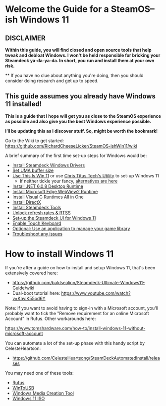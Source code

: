 # Welcome the Guide for a SteamOS–ish Windows 11

## DISCLAIMER

**Within this guide, you will find closed and open source tools that help tweak and debloat Windows. I won't be held responsible for bricking your Steamdeck ya-da-ya-da. In short, you run and install them at your own risk.**

** If you have no clue about anything you're doing, then you should consider doing research and get up to speed.

## This guide assumes you already have Windows 11 installed!

**This is a guide that I hope will get you as close to the SteamOS experience as possible and also give you the best Windows experience possible.**

**I’ll be updating this as I discover stuff. So, might be worth the bookmark!**

Go to the Wiki to get started: https://github.com/RichardCheeseLicker/SteamOS-ishWin11/wiki

A brief summary of the first time set-up steps for Windows would be:

* [Install Steamdeck Windows Drivers](https://help.steampowered.com/en/faqs/view/6121-ECCD-D643-BAA8)
* [Set UMA buffer size](https://github.com/baldsealion/Steamdeck-Ultimate-Windows11-Guide/wiki/1.1-Set-UMA-Buffer-Size)
* [Use This Is Win 11](https://github.com/builtbybel/ThisIsWin11) or use [Chris Titus Tech's Utility](https://github.com/ChrisTitusTech/winutil) to set-up Windows 11
  * If neither tickle your fancy, [alternatives are here](https://github.com/RichardCheeseLicker/SteamOS-ishWin11/wiki/1.1:-The-Boring-Stuff:-Drivers-and-Essentials#thisiswin11-alternatives)
* [Install .NET 6.0.8 Desktop Runtime](https://dotnet.microsoft.com/download/dotnet/6.0#runtime-desktop-6.0.8)
* [Install Microsoft Edge WebView2 Runtime](https://go.microsoft.com/fwlink/p/?LinkId=2124703)
* [Install Visual C Runtimes All in One](https://www.techpowerup.com/download/visual-c-redistributable-runtime-package-all-in-one/)
* [Install DirectX](https://www.microsoft.com/en-gb/download/details.aspx?id=35)
* [Install Steamdeck Tools](https://github.com/ayufan/steam-deck-tools)
* [Unlock refresh rates & RTSS](https://github.com/baldsealion/Steamdeck-Ultimate-Windows11-Guide/wiki/1.5-Unlocking-Refresh-Rate-&-RTSS)
* [Set-up the Steamdeck UI for Windows 11](https://github.com/RichardCheeseLicker/SteamOS-ishWin11/wiki/1.3:-It’s-Gametime!-Turn-Windows-into-SteamOS–ish#get-the-steamdeck-ui-on-windows)
* [Enable Touch Keyboard](https://github.com/RichardCheeseLicker/SteamOS-ishWin11/wiki/1.3:-It’s-Gametime!-Turn-Windows-into-SteamOS–ish#enable-touch-keyboard)
* [Optional: Use an application to manage your game library](https://github.com/RichardCheeseLicker/SteamOS-ishWin11/wiki/1.3:-It’s-Gametime!-Turn-Windows-into-SteamOS–ish#game-library-managers)
* [Troubleshoot any issues](https://github.com/RichardCheeseLicker/SteamOS-ishWin11/wiki/1.5-Troubleshooting)


# How to install Windows 11

If you’re after a guide on how to install and setup Windows 11, that's been extensively covered here:
 
* https://github.com/baldsealion/Steamdeck-Ultimate-Windows11-Guide/wiki
* Dual-boot tutorial here: https://www.youtube.com/watch?v=KaviK55od6Y

Note: if you want to avoid having to sign-in with a Microsoft account, you'll probably want to tick the "Remove requirement for an online Microsoft Account" in Rufus. Other workarounds here:

https://www.tomshardware.com/how-to/install-windows-11-without-microsoft-account

You can automate a lot of the set-up phase with this handy script by CelesteHeartson:

* https://github.com/CelesteHeartsong/SteamDeckAutomatedInstall/releases

You may need one of these tools:

 * [Rufus](https://rufus.ie/en/)
 * [WinToUSB](https://www.easyuefi.com/wintousb/)
 * [Windows Media Creation Tool](https://support.microsoft.com/en-us/windows/create-installation-media-for-windows-99a58364-8c02-206f-aa6f-40c3b507420d)
 * [Windows 11 ISO](https://www.google.com/search?q=windows+iso)






